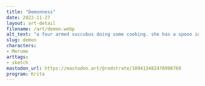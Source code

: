 ```yaml
---
title: "Demonness"
date: 2022-11-27
layout: art-detail
filename: /art/demon.webp
alt_text: "a four armed succubus doing some cooking. she has a spoon in one hand, stewing something in a pan in another, tasting her finger, and looking at the recipe."
slug: demon
characters:
- Merume
arttags:
- sketch
mastodon_url: https://mastodon.art/@redstrate/109413482478998769
program: Krita
---
```

